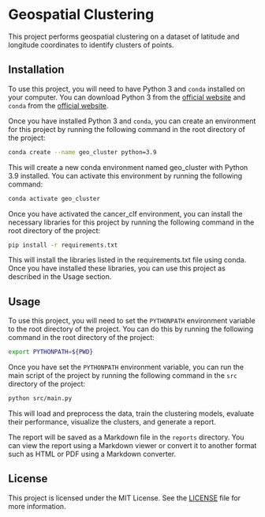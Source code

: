 # Geospatial Clustering

This project performs geospatial clustering on a dataset of latitude and longitude coordinates to identify clusters of points.


## Installation

To use this project, you will need to have Python 3 and `conda` installed on your computer. You can download Python 3 from the [official website](https://www.python.org/downloads/) and `conda` from the [official website](https://docs.conda.io/en/latest/miniconda.html).

Once you have installed Python 3 and `conda`, you can create an environment for this project by running the following command in the root directory of the project:

```sh
conda create --name geo_cluster python=3.9
```

This will create a new conda environment named geo_cluster with Python 3.9 installed. You can activate this environment by running the following command:

```sh
conda activate geo_cluster
```
Once you have activated the cancer_clf environment, you can install the necessary libraries for this project by running the following command in the root directory of the project:

```sh
pip install -r requirements.txt
```
This will install the libraries listed in the requirements.txt file using conda. Once you have installed these libraries, you can use this project as described in the Usage section.


## Usage

To use this project, you will need to set the `PYTHONPATH` environment variable to the root directory of the project. You can do this by running the following command in the root directory of the project:

```sh
export PYTHONPATH=${PWD}
```

Once you have set the `PYTHONPATH` environment variable, you can run the main script of the project by running the following command in the `src` directory of the project:

```sh
python src/main.py
```

This will load and preprocess the data, train the clustering models, evaluate their performance, visualize the clusters, and generate a report.

The report will be saved as a Markdown file in the `reports` directory. You can view the report using a Markdown viewer or convert it to another format such as HTML or PDF using a Markdown converter.



## License

This project is licensed under the MIT License. See the [LICENSE](LICENSE) file for more information.